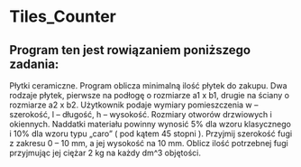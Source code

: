 # Tiles_Counter

## Program ten jest rowiązaniem poniższego zadania:

Płytki ceramiczne. Program oblicza minimalną ilość płytek do zakupu. Dwa rodzaje płytek, pierwsze na podłogę o rozmiarze a1 x b1, drugie na ściany o rozmiarze a2 x b2. Użytkownik podaje wymiary pomieszczenia w – szerokość, l – długość, h – wysokość. Rozmiary otworów drzwiowych i okiennych. Naddatki materiału powinny wynosić 5% dla wzoru klasycznego i 10% dla wzoru typu „caro” ( pod kątem 45 stopni ). Przyjmij szerokość fugi z zakresu 0 – 10 mm, a jej wysokość na 10 mm. Oblicz ilość potrzebnej fugi przyjmując jej ciężar 2 kg na każdy dm^3 objętości.
